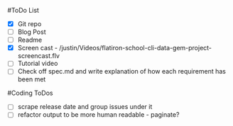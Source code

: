 #ToDo List

- [X] Git repo
- [ ] Blog Post
- [ ] Readme
- [X] Screen cast - /justin/Videos/flatiron-school-cli-data-gem-project-screencast.flv
- [ ] Tutorial video
- [ ] Check off spec.md and write explanation of how each requirement has been met

#Coding ToDos

- [ ] scrape release date and group issues under it
- [ ] refactor output to be more human readable - paginate?
